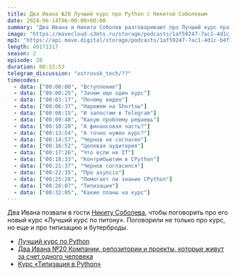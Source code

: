 ```yaml
---
title: Два Ивана №28 Лучший курс про Python с Никитой Соболевым
date: 2024-06-14T06:00:00+00:00
summary: "Два Ивана и Никита Соболев разговаривают про Лучший курс про Python, типизацию и бутерброды."
image: "https://mavecloud.s3mts.ru/storage/podcasts/1af59247-7ac1-4d1c-b4f1-fd950f3daf15/images/e33e8ad5-c915-4cae-a1d5-38627e652128.jpg"
mp3: "https://api.mave.digital/storage/podcasts/1af59247-7ac1-4d1c-b4f1-fd950f3daf15/episodes/e33e8ad5-c915-4cae-a1d5-38627e652128.mp3"
length: 49171317
season: 2
episode: 28
duration: 00:33:53
telegram_discussion: "ostrovok_tech/??"
timecodes:
  - data: ["00:00:00", "Вступление"]
  - data: ["00:00:25", "Зачем еще один курс"]
  - data: ["00:03:17", "Почему видео"]
  - data: ["00:06:37", "Нарежем на Shortsы"]
  - data: ["00:08:15", "И запостим в Telegram"]
  - data: ["00:09:48", "Какую проблему решаешь"]
  - data: ["00:10:20", "А финансовая часть?"]
  - data: ["00:13:54", "А точно нужен курс?"]
  - data: ["00:14:57", "Чернов не согласен"]
  - data: ["00:16:52", "Целевая аудитория"]
  - data: ["00:17:26", "Что если не IT"]
  - data: ["00:18:33", "Контрибьютим в CPython"]
  - data: ["00:21:37", "Чернов согласился"]
  - data: ["00:22:35", "Про asyncio"]
  - data: ["00:25:28", "Помогает ли знание CPython"]
  - data: ["00:26:07", "Типизация"]
  - data: ["00:32:05", "Какие планы на курс"]
---
```


Два Ивана позвали в гости [Никиту Соболева](https://github.com/sobolevn/), чтобы поговорить про его новый курс «Лучший курс по питону». Поговорили не только про курс, но еще и про типизацию и бутерброды.

<!-- links -->

- [Лучший курс по Python](https://www.youtube.com/watch?v=SVBPkrs9UFg&list=PLbr8rVGhPD0WQgO97Ao67Q-QVuSbm_Zpz)
- [Два Ивана №20 Компании, репозитории и проекты, которые живут за счет одного человека](https://doubleivan.mave.digital/ep-14)
- [Курс «Типизация в Python»](https://tough-dev.school/python-typing)
